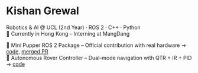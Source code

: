<h1 align="left">Kishan Grewal</h1>

<p align="left">
  Robotics & AI @ UCL (2nd Year) · ROS 2 · C++ · Python<br>
  📍 Currently in Hong Kong – Interning at MangDang
</p>

<p align="left">
  🐶 Mini Pupper ROS 2 Package – Official contribution with real hardware → <a href="https://github.com/mangdangroboticsclub/mini_pupper_ros/tree/ros2-dev/mini_pupper_tracking">code</a>, <a href="https://github.com/mangdangroboticsclub/mini_pupper_ros/pull/115">merged PR</a><br>
  🚛 Autonomous Rover Controller – Dual-mode navigation with QTR + IR + PID → <a href="https://github.com/kishan-grewal/rover-controller">code</a>
</p>
